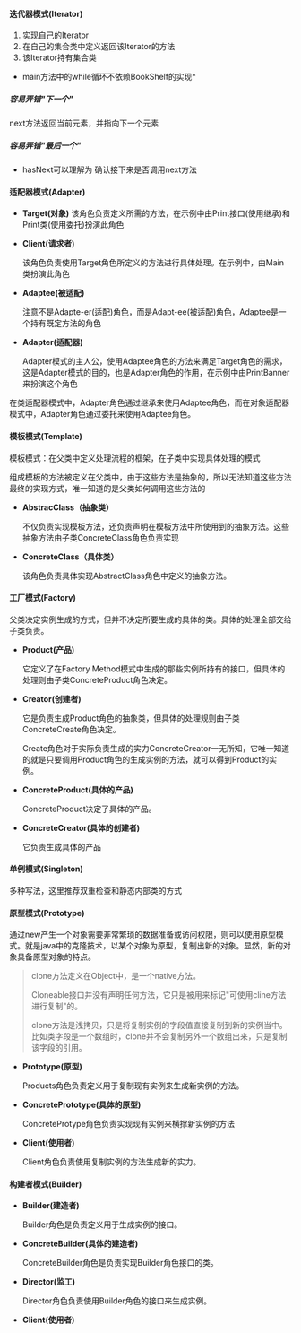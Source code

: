 #### 迭代器模式(Iterator)
 1. 实现自己的Iterator
 2. 在自己的集合类中定义返回该Iterator的方法
 3. 该Iterator持有集合类

 * main方法中的while循环不依赖BookShelf的实现*

##### 容易弄错"下一个"
next方法返回当前元素，并指向下一个元素
##### 容易弄错"最后一个"
 * hasNext可以理解为 确认接下来是否调用next方法

#### 适配器模式(Adapter)
* **Target(对象)**
该角色负责定义所需的方法，在示例中由Print接口(使用继承)和Print类(使用委托)扮演此角色

* **Client(请求者)**

  该角色负责使用Target角色所定义的方法进行具体处理。在示例中，由Main类扮演此角色

* **Adaptee(被适配)**

  注意不是Adapte-er(适配)角色，而是Adapt-ee(被适配)角色，Adaptee是一个持有既定方法的角色

* **Adapter(适配器)**

  Adapter模式的主人公，使用Adaptee角色的方法来满足Target角色的需求，这是Adapter模式的目的，也是Adapter角色的作用，在示例中由PrintBanner来扮演这个角色

在类适配器模式中，Adapter角色通过继承来使用Adaptee角色，而在对象适配器模式中，Adapter角色通过委托来使用Adaptee角色。

#### 模板模式(Template)

模板模式：在父类中定义处理流程的框架，在子类中实现具体处理的模式

组成模板的方法被定义在父类中，由于这些方法是抽象的，所以无法知道这些方法最终的实现方式，唯一知道的是父类如何调用这些方法的

* **AbstracClass（抽象类）**

  不仅负责实现模板方法，还负责声明在模板方法中所使用到的抽象方法。这些抽象方法由子类ConcreteClass角色负责实现

* **ConcreteClass（具体类）**

  该角色负责具体实现AbstractClass角色中定义的抽象方法。



#### 工厂模式(Factory)

父类决定实例生成的方式，但并不决定所要生成的具体的类。具体的处理全部交给子类负责。

* **Product(产品)**

  它定义了在Factory Method模式中生成的那些实例所持有的接口，但具体的处理则由子类ConcreteProduct角色决定。

* **Creator(创建者)**

  它是负责生成Product角色的抽象类，但具体的处理规则由子类ConcreteCreate角色决定。

  Create角色对于实际负责生成的实力ConcreteCreator一无所知，它唯一知道的就是只要调用Product角色的生成实例的方法，就可以得到Product的实例。

* **ConcreteProduct(具体的产品)**

  ConcreteProduct决定了具体的产品。

* **ConcreteCreator(具体的创建者)**

  它负责生成具体的产品

#### 单例模式(Singleton)

多种写法，这里推荐双重检查和静态内部类的方式

#### 原型模式(Prototype)

通过new产生一个对象需要非常繁琐的数据准备或访问权限，则可以使用原型模式。就是java中的克隆技术，以某个对象为原型，复制出新的对象。显然，新的对象具备原型对象的特点。

> clone方法定义在Object中，是一个native方法。
>
> Cloneable接口并没有声明任何方法，它只是被用来标记"可使用cline方法进行复制"的。
>
> clone方法是浅拷贝，只是将复制实例的字段值直接复制到新的实例当中。比如类字段是一个数组时，clone并不会复制另外一个数组出来，只是复制该字段的引用。

* **Prototype(原型)**

  Products角色负责定义用于复制现有实例来生成新实例的方法。

* **ConcretePrototype(具体的原型)**

  ConcreteProtype角色负责实现现有实例来横撑新实例的方法

* **Client(使用者)**

  Client角色负责使用复制实例的方法生成新的实力。

#### 构建者模式(Builder)

* **Builder(建造者)**

  Builder角色是负责定义用于生成实例的接口。

* **ConcreteBuilder(具体的建造者)**

  ConcreteBuilder角色是负责实现Builder角色接口的类。

* **Director(监工)**

  Director角色负责使用Builder角色的接口来生成实例。

* **Client(使用者)**

  


